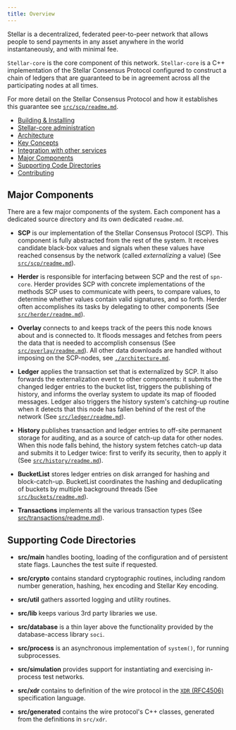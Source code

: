 ```yaml
---
title: Overview
---
```


Stellar is a decentralized, federated peer-to-peer network that allows people to
send payments in any asset anywhere in the world instantaneously, and with
minimal fee.

`Stellar-core` is the core component of this network. `Stellar-core` is a C++
implementation of the Stellar Consensus Protocol configured to construct a chain
of ledgers that are guaranteed to be in agreement across all the participating
nodes at all times.

For more detail on the Stellar Consensus Protocol and how it establishes this
guarantee see [`src/scp/readme.md`](/src/scp/readme.md).


- [Building & Installing](/INSTALL.md)
- [Stellar-core administration](software/admin.md)
- [Architecture](architecture.md)
- [Key Concepts](https://www.spn.org/developers/guides/)
- [Integration with other services](integration.md)
- [Major Components](#major-components)
- [Supporting Code Directories](#supporting-code-directories)
- [Contributing](/CONTRIBUTING.md)



## Major Components

There are a few major components of the system. Each component has a dedicated
source directory and its own dedicated `readme.md`.


* **SCP** is our implementation of the Stellar Consensus Protocol (SCP). This
  component is fully abstracted from the rest of the system. It receives
  candidate black-box values and signals when these values have reached
  consensus by the network (called _externalizing_ a value) (See
  [`src/scp/readme.md`](/src/scp/readme.md)).

* **Herder** is responsible for interfacing between SCP and the rest of
  `spn-core`. Herder provides SCP with concrete implementations of the
  methods SCP uses to communicate with peers, to compare values, to determine
  whether values contain valid signatures, and so forth. Herder often
  accomplishes its tasks by delegating to other components
  (See [`src/herder/readme.md`](/src/herder/readme.md)).

* **Overlay** connects to and keeps track of the peers this node knows
  about and is connected to. It floods messages and fetches from peers the data
  that is needed to accomplish consensus (See
  [`src/overlay/readme.md`](/src/overlay/readme.md)). All
  other data downloads are handled without imposing on the SCP-nodes, see
  [`./architecture.md`](/docs/architecture.md).

* **Ledger** applies the transaction set that is externalized by SCP. It also
  forwards the externalization event to other components: it submits the changed
  ledger entries to the bucket list, triggers the publishing of history, and
  informs the overlay system to update its map of flooded messages. Ledger also
  triggers the history system's catching-up routine when it detects that this
  node has fallen behind of the rest of the network (See
  [`src/ledger/readme.md`](/src/ledger/readme.md)).

* **History** publishes transaction and ledger entries to off-site permanent
  storage for auditing, and as a source of catch-up data for other nodes. When
  this node falls behind, the history system fetches catch-up data and submits
  it to Ledger twice: first to verify its security, then to apply it (See
  [`src/history/readme.md`](/src/history/readme.md)).

* **BucketList** stores ledger entries on disk arranged for hashing and
  block-catch-up. BucketList coordinates the hashing and deduplicating of
  buckets by multiple background threads
  (See [`src/buckets/readme.md`](/src/buckets/readme.md)).

* **Transactions** implements all the various transaction types (See
  [src/transactions/readme.md](/src/transactions/readme.md)).


## Supporting Code Directories

* **src/main** handles booting, loading of the configuration and of persistent
  state flags. Launches the test suite if requested.

* **src/crypto** contains standard cryptographic routines, including random
  number generation, hashing, hex encoding and Stellar Key encoding.

* **src/util** gathers assorted logging and utility routines.

* **src/lib** keeps various 3rd party libraries we use.

* **src/database** is a thin layer above the functionality provided by the
  database-access library `soci`.

* **src/process** is an asynchronous implementation of `system()`, for running
  subprocesses.

* **src/simulation** provides support for instantiating and exercising
  in-process test networks.

* **src/xdr** contains to definition of the wire protocol in the [`XDR`
    (RFC4506)](https://tools.ietf.org/html/rfc4506.html) specification language.

* **src/generated** contains the wire protocol's C++ classes, generated from
  the definitions in `src/xdr`.
